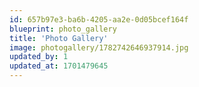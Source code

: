 ```yaml
---
id: 657b97e3-ba6b-4205-aa2e-0d05bcef164f
blueprint: photo_gallery
title: 'Photo Gallery'
image: photogallery/1782742646937914.jpg
updated_by: 1
updated_at: 1701479645
---
```

